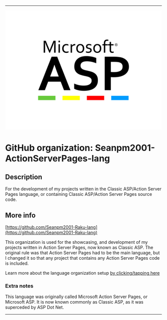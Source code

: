 
***

![MS_ASP.png failed to load. The file may be missing or corrupt. Check the file path for errors first.](/AdditionalInfo/1/Seanpm2001-ActionServerPages-lang/MS_ASP.png)

# GitHub organization: Seanpm2001-ActionServerPages-lang

## Description

For the development of my projects written in the Classic ASP/Action Server Pages language, or containing Classic ASP/Action Server Pages source code.

## More info

[https://github.com/Seanpm2001-Raku-lang](https://github.com/Seanpm2001-Raku-lang)

This organization is used for the showcasing, and development of my projects written in Action Server Pages, now known as Classic ASP. The original rule was that Action Server Pages had to be the main language, but I changed it so that any project that contains any Action Server Pages code is included.

Learn more about the language organization setup [by clicking/tapping here](/AdditionalInfo/LanguageOrgs/README.md)

### Extra notes

This language was originally called Microsoft Action Server Pages, or Microsoft ASP. It is now known commonly as Classic ASP, as it was superceded by ASP Dot Net.

***
